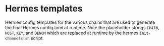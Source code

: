 # Hermes templates

Hermes config templates for the various chains that are used to generate the final Hermes config.toml at runtime. Note the placeholder strings `CHAIN`, `HOST`, `KEY`, and `DENOM` which are replaced at runtime by the hermes `init-channels.sh` script.
